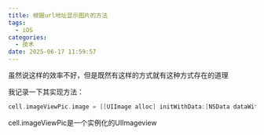```yaml
---
title: 根据url地址显示图片的方法
tags:
  - iOS
categories:
  - 技术
date: 2025-06-17 11:59:57
---
```


虽然说这样的效率不好，但是既然有这样的方式就有这种方式存在的道理

我记录一下其实现方法：

```objectivec
cell.imageViewPic.image = [[UIImage alloc] initWithData:[NSData dataWithContentsOfURL:[NSURL URLWithString:[NSString stringWithFormat:@"personpanel-%@-zfx.jpg",[dic valueForKey:@"person_id"]] relativeToURL:[NSURL URLWithString:@"http://xxxx.xxxx.xxxxx/xxxx/"]]]];
```

cell.imageViewPic是一个实例化的UIImageview

